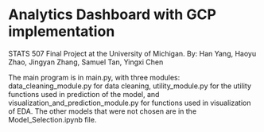 # Analytics Dashboard with GCP implementation
 STATS 507 Final Project at the University of Michigan. By: Han Yang, Haoyu Zhao, Jingyan Zhang, Samuel Tan, Yingxi Chen

The main program is in main.py, with three modules: data_cleaning_module.py for data cleaning, utility_module.py for the utility functions used in prediction of the model, and visualization_and_prediction_module.py for functions used in visualization of EDA.
The other models that were not chosen are in the Model_Selection.ipynb file.
